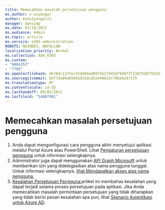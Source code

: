```yaml
---
title: Memecahkan masalah persetujuan pengguna
ms.author: v-aiyengar
author: AshaIyengar21
manager: dansimp
ms.date: 01/18/2021
ms.audience: Admin
ms.topic: article
ms.service: o365-administration
ROBOTS: NOINDEX, NOFOLLOW
localization_priority: Normal
ms.collection: Adm_O365
ms.custom:
- "9004353"
- "7785"
ms.openlocfilehash: db784c133fec554604ad09f5b27941879d97ff238f926ff6338d0f3b7c3c4105
ms.sourcegitcommit: b5f7da89a650d2915dc652449623c78be6247175
ms.translationtype: MT
ms.contentlocale: id-ID
ms.lasthandoff: 08/05/2021
ms.locfileid: "54007901"
---
```

# <a name="troubleshoot-user-consent"></a>Memecahkan masalah persetujuan pengguna

1. Anda dapat mengonfigurasi cara pengguna akhir menyetujui aplikasi melalui Portal Azure atau PowerShell. Lihat [Pengaturan persetujuan pengguna](https://docs.microsoft.com/azure/active-directory/manage-apps/configure-user-consent?tabs=azure-portal#user-consent-settings) untuk informasi selengkapnya.
1. Administrator juga dapat menggunakan [API Graph Microsoft](https://docs.microsoft.com/azure/active-directory/manage-apps/configure-user-consent?tabs=azure-portal#user-consent-settings) untuk memberikan izin yang didelegasikan atas nama pengguna tunggal. Untuk informasi selengkapnya, [lihat Mendapatkan akses atas nama pengguna.](https://docs.microsoft.com/graph/auth-v2-user)
1. [Kesalahan Persetujuan Pengguna:](https://docs.microsoft.com/azure/active-directory/manage-apps/application-sign-in-unexpected-user-consent-error)artikel ini membahas kesalahan yang dapat terjadi selama proses persetujuan pada aplikasi. Jika Anda memecahkan masalah permintaan persetujuan yang tidak diharapkan yang tidak berisi pesan kesalahan apa pun, lihat [Skenario Autentikasi untuk Azure AD](https://docs.microsoft.com/azure/active-directory/manage-apps/application-sign-in-unexpected-user-consent-error).
